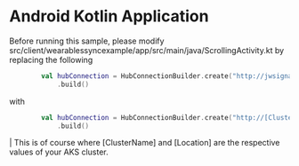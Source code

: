 # Android Kotlin Application

Before running this sample, please modify src/client/wearablessyncexample/app/src/main/java/ScrollingActivity.kt by replacing the following

``` kotlin
        val hubConnection = HubConnectionBuilder.create("http://jwsignalraks.westus2.cloudapp.azure.com/startTimerHub")
            .build()
```

with

``` kotlin
        val hubConnection = HubConnectionBuilder.create("http://[ClusterName].[Location].cloudapp.azure.com/startTimerHub")
            .build()
```

| This is of course where [ClusterName] and [Location] are the respective values of your AKS cluster.